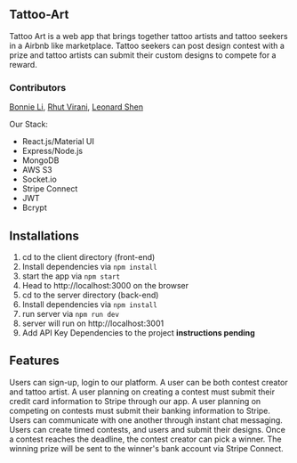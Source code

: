 ## Tattoo-Art

Tattoo Art is a web app that brings together tattoo artists and tattoo seekers in a Airbnb like marketplace. Tattoo seekers can post design contest with a prize and tattoo artists can submit their custom designs to compete for a reward.

### Contributors

[Bonnie Li](https://github.com/bonnieli), [Rhut Virani](https://github.com/Rhut-virani), [Leonard Shen](https://github.com/UVStudio)

Our Stack:

- React.js/Material UI
- Express/Node.js
- MongoDB
- AWS S3
- Socket.io
- Stripe Connect
- JWT
- Bcrypt

## Installations

1. cd to the client directory (front-end)
2. Install dependencies via `npm install`
3. start the app via `npm start`
4. Head to http://localhost:3000 on the browser
5. cd to the server directory (back-end)
6. Install dependencies via `npm install`
7. run server via `npm run dev`
8. server will run on http://localhost:3001
9. Add API Key Dependencies to the project **instructions pending**

## Features

Users can sign-up, login to our platform.
A user can be both contest creator and tattoo artist.
A user planning on creating a contest must submit their credit card information to Stripe through our app.
A user planning on competing on contests must submit their banking information to Stripe.
Users can communicate with one another through instant chat messaging.
Users can create timed contests, and users and submit their designs.
Once a contest reaches the deadline, the contest creator can pick a winner. The winning prize will be sent to the winner's bank account via Stripe Connect.







